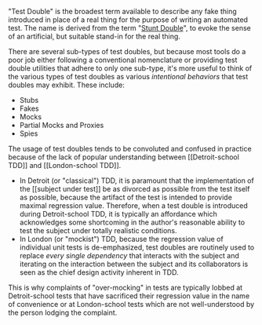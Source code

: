 "Test Double" is the broadest term available to describe any fake thing introduced in place of a real thing for the purpose of writing an automated test. The name is derived from the term "[Stunt Double](https://en.wikipedia.org/wiki/Stunt_double)", to evoke the sense of an artificial, but suitable stand-in for the real thing.

There are several sub-types of test doubles, but because most tools do a poor job either following a conventional nomenclature or providing test double utilities that adhere to only one sub-type, it's more useful to think of the various types of test doubles as various _intentional behaviors_ that test doubles may exhibit. These include:

* Stubs
* Fakes
* Mocks
* Partial Mocks and Proxies
* Spies

The usage of test doubles tends to be convoluted and confused in practice because of the lack of popular understanding between [[Detroit-school TDD]] and [[London-school TDD]].

* In Detroit (or "classical") TDD, it is paramount that the implementation of the [[subject under test]] be as divorced as possible from the test itself as possible, because the artifact of the test is intended to provide maximal regression value. Therefore, when a test double is introduced during Detroit-school TDD, it is typically an affordance which acknowledges some shortcoming in the author's reasonable ability to test the subject under totally realistic conditions.
* In London (or "mockist") TDD, because the regression value of individual unit tests is de-emphasized, test doubles are routinely used to replace _every single dependency_ that interacts with the subject and iterating on the interaction between the subject and its collaborators is seen as the chief design activity inherent in TDD.

This is why complaints of "over-mocking" in tests are typically lobbed at Detroit-school tests that have sacrificed their regression value in the name of convenience or at London-school tests which are not well-understood by the person lodging the complaint.